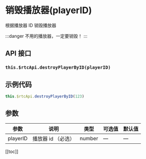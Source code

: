 # 销毁播放器(playerID)

根据播放器 ID 销毁播放器

:::danger
不用的播放器，一定要销毁！
:::

## API 接口

### `this.$rtcApi.destroyPlayerByID(playerID)`

## 示例代码

```js
this.$rtcApi.destroyPlayerByID(123)
```

## 参数

| 参数     | 说明               | 类型   | 可选值 | 默认值 |
| -------- | ------------------ | ------ | ------ | ------ |
| playerID | 播放器 id （必选） | number | —      | —      |

[[toc]]
